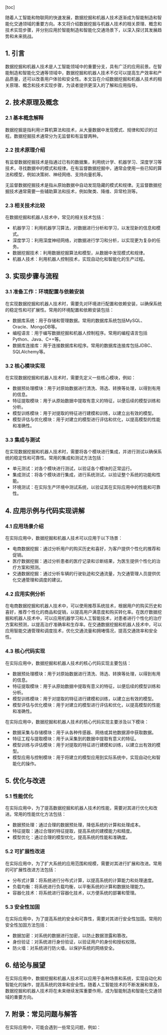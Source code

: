 
[toc]                    
                
                
随着人工智能和物联网的快速发展，数据挖掘和机器人技术逐渐成为智能制造和智能化交通领域的重要方向。本文将介绍数据挖掘与机器人技术的相关原理、概念和技术实现步骤，并分别应用於智能制造和智能化交通场景下，以深入探讨其发展趋势和未来挑战。

## 1. 引言

数据挖掘和机器人技术是人工智能领域中的重要分支，具有广泛的应用前景。在智能制造和智能化交通等领域中，数据挖掘和机器人技术不仅可以提高生产效率和产品质量，还可以改善用户体验和安全性。本文旨在介绍数据挖掘和机器人技术的相关原理、概念和技术实现步骤，为读者提供更深入的了解和应用指导。

## 2. 技术原理及概念

### 2.1 基本概念解释

数据挖掘是指利用计算机算法和技术，从大量数据中发现模式、规律和知识的过程。数据挖掘技术通常分为无监督和有监督两种。

### 2.2 技术原理介绍

有监督数据挖掘技术是指通过已有的数据集，利用统计学、机器学习、深度学习等技术，寻找数据中的模式和规律。在有监督数据挖掘中，通常会使用一些已知的算法和模型，例如决策树、神经网络、支持向量机等。

无监督数据挖掘技术是指从原始数据中自动发现隐藏的模式和规律。无监督数据挖掘技术通常需要一些辅助算法和技术，例如聚类、降维、异常检测等。

### 2.3 相关技术比较

在数据挖掘和机器人技术中，常见的相关技术包括：

- 机器学习：利用机器学习算法，对数据进行分析和学习，以发现新的信息和模式。
- 深度学习：利用深度神经网络，对数据进行学习和分析，以实现更为复杂的任务。
- 数据挖掘技术：利用数据挖掘算法和模型，从数据中发现模式和规律。
- 机器人技术：利用机器人控制技术，实现自动化和智能化的生产过程。

## 3. 实现步骤与流程

### 3.1 准备工作：环境配置与依赖安装

在实现数据挖掘和机器人技术时，需要先对环境进行配置和依赖安装，以确保系统的稳定性和可扩展性。常用的环境配置和依赖安装包括：

- 数据库系统：用于存储和管理数据。常用的数据库系统包括MySQL、Oracle、MongoDB等。
- 编程语言：用于编写数据挖掘和机器人控制程序。常用的编程语言包括Python、Java、C++等。
- 数据库连接库：用于连接数据库和程序。常用的数据库连接库包括JDBC、SQLAlchemy等。

### 3.2 核心模块实现

在实现数据挖掘和机器人技术时，需要先定义一些核心模块，例如：

- 数据预处理模块：用于对原始数据进行清洗、筛选、转换等处理，以得到有用的信息。
- 特征提取模块：用于从原始数据中提取有意义的特征，以便后续的模型训练和分析。
- 模型训练模块：用于对提取的特征进行建模和训练，以建立出有效的模型。
- 模型评估与优化模块：用于对建立的模型进行评估和优化，以提高模型的性能和准确性。

### 3.3 集成与测试

在实现数据挖掘和机器人技术时，需要将各个模块进行集成，并进行测试以确保系统的稳定性和可靠性。常用的集成和测试方法包括：

- 单元测试：对各个模块进行测试，以验证各个模块的正常运行。
- 集成测试：将各个模块进行集成，进行系统测试，以验证整个系统的功能和性能。
- 环境测试：在实际生产环境中测试系统，以验证其在实际应用中的性能和可靠性。

## 4. 应用示例与代码实现讲解

### 4.1 应用场景介绍

在实际应用中，数据挖掘和机器人技术可以应用于以下场景：

- 电商数据挖掘：通过分析用户的购买历史和喜好，为客户提供个性化的推荐和促销。
- 医疗数据挖掘：通过分析患者的医疗记录和诊断结果，为医生提供个性化的治疗方案和预测。
- 交通数据挖掘：通过分析车辆的行驶轨迹和交通流量，为交通管理人员提供优化交通管理和调度的建议。

### 4.2 应用实例分析

在电商数据挖掘和机器人技术中，可以使用推荐系统技术，根据用户的购买历史和喜好，推荐个性化的商品和促销，以提高用户满意度和购买转化率。在医疗数据挖掘和机器人技术中，可以应用机器学习和人工智能技术，对患者进行个性化的治疗方案和预测，以提高治疗准确率和生存率。在交通数据挖掘和机器人技术中，可以应用智能交通管理和调度技术，优化交通流量和拥堵情况，提高交通效率和安全性。

### 4.3 核心代码实现

在实际应用中，数据挖掘和机器人技术的核心代码实现主要包括：

- 数据预处理模块：用于对原始数据进行清洗、筛选、转换等处理，以得到有用的信息。
- 特征提取模块：用于从原始数据中提取有意义的特征，以便后续的模型训练和分析。
- 模型训练模块：用于对提取的特征进行建模和训练，以建立出有效的模型。
- 模型评估与优化模块：用于对建立的模型进行评估和优化，以提高模型的性能和准确性。

在实际应用中，数据挖掘和机器人技术的核心代码实现主要涉及以下模块：

- 数据采集与存储模块：用于从各种传感器、网络或其他数据源中获取数据。
- 特征工程与提取模块：用于从采集到的数据中提取有意义的特征。
- 模型训练与评估模块：用于对提取的特征进行建模和训练，以建立出有效的模型。
- 模型应用与控制模块：用于将建立的模型应用到实际系统中，实现自动化和智能化的操作。

## 5. 优化与改进

### 5.1 性能优化

在实际应用中，为了提高数据挖掘和机器人技术的性能，需要对其进行优化和改进。常用的性能优化方法包括：

- 数据预处理：通过合理的数据预处理，降低系统的计算和处理成本。
- 特征提取：通过合理的特征提取，提高系统的建模能力和精度。
- 模型优化：通过合理的模型优化，提高系统的性能和准确度。

### 5.2 可扩展性改进

在实际应用中，为了扩大系统的应用范围和规模，需要对其进行扩展和改进。常用的可扩展性改进方法包括：

- 分布式计算：将系统进行分布式计算，以提高系统的计算能力和处理速度。
- 负载均衡：将系统进行负载均衡，以平衡系统的计算和数据处理能力。
- 容器化技术：将系统进行容器化技术，以方便系统的部署和管理。

### 5.3 安全性加固

在实际应用中，为了提高系统的安全和可靠性，需要对其进行安全性加固。常用的安全性加固方法包括：

- 数据加密：对系统的数据进行加密，以防止数据泄露和篡改。
- 身份验证：对系统进行身份验证，以验证用户的身份和授权权限。
- 防火墙：对系统进行防火墙，以保护系统的网络安全。

## 6. 结论与展望

在实际应用中，数据挖掘和机器人技术可以应用于各种场景和系统，实现自动化和智能化的操作，提高系统的效率和安全性。随着人工智能技术的不断发展和普及，数据挖掘和机器人技术将在未来继续发挥重要作用，成为智能制造和智能化交通领域的重要方向。

## 7. 附录：常见问题与解答

在实际应用中，可能会遇到一些常见问题，例如：

